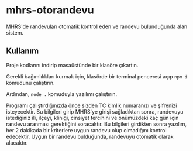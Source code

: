 # mhrs-otorandevu
MHRS'de randevuları otomatik kontrol eden ve randevu bulunduğunda alan sistem.

## Kullanım

Proje kodlarını indirip masaüstünde bir klasöre çıkartın.

Gerekli bağımlılıkları kurmak için, klasörde bir terminal penceresi açıp `npm i` komudunu çalıştırın.

Ardından, `node .` komuduyla yazılımı çalıştırın.

Programı çalıştırdığınızda önce sizden TC kimlik numaranızı ve şifrenizi isteyecektir. Bu bilgileri girip MHRS'ye girişi sağladıktan sonra, randevuyu istediğiniz ili, ilçeyi, kliniği, cinsiyet tercihini ve önümüzdeki kaç gün için randevu aranması gerektiğini soracaktır. Bu bilgileri girdikten sonra yazılım, her 2 dakikada bir kriterlere uygun randevu olup olmadığını kontrol edecektir. Uygun bir randevu bulduğunda, randevuyu otomatik olarak alacaktır.
